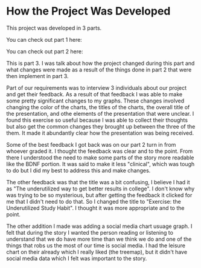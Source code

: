 
# How the Project Was Developed
This project was developed in 3 parts. 

You can check out part 1 here:

You can check out part 2 here:

This is part 3. I was talk about how the project changed during this part and what changes were made
as a result of the things done in part 2 that were then implement in part 3. 

Part of our requirements was to interview 3 individuals about our project and get their feedback. As
a result of that feedback I was able to make some pretty significant changes to my graphs. These changes
involved changing the color of the charts, the titles of the charts, the overall title of the presentation, 
and othe elements of the presentation that were unclear. I found this exercise so useful because I was able
to collect their thoughts but also get the common changes they brought up between the three of the them. It
made it abundantly clear how the presentation was being received. 

Some of the best feedback I got back was on our part 2 turn in from whoever graded it. I thought the feedback
was clear and to the point. From there I understood the need to make some parts of the story more readable 
like the BDNF portion. It was said to make it less "clinical", which was tough to do but I did my best to 
address this and make changes. 

The other feedback was that the title was a bit confusing, I believe I had it as "The underutilized way to 
get better results in college". I don't know why was trying to be so mysterious, but after getting the 
feedback it clicked for me that I didn't need to do that. So I changed the title to "Exercise: the Underutilized
Study Habit". I thought it was more appropriate and to the point. 

The other addition I made was adding a social media chart usuage graph. I felt that during the story I wanted
the person reading or listening to understand that we do have more time than we think we do and one of the 
things that robs us the most of our time is social media. I had the leisure chart on their already which I really
liked (the treemap), but it didn't have social media data which I felt was important to the story.

